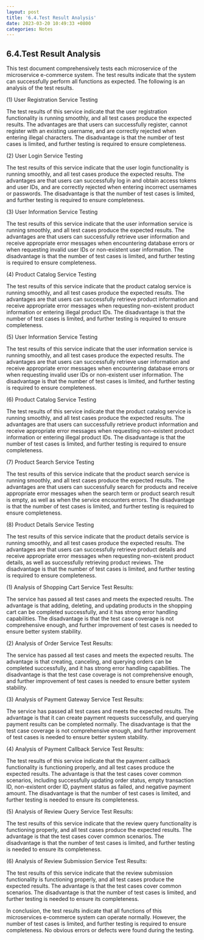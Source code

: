 ```yaml
---
layout: post
title: '6.4.Test Result Analysis'
date: 2023-03-20 10:49:33 +0800
categories: Notes
---
```


## 6.4.Test Result Analysis


This test document comprehensively tests each microservice of the microservice e-commerce system. The test results indicate that the system can successfully perform all 
functions as expected. The following is an analysis of the test results.

(1) User Registration Service Testing

The test results of this service indicate that the user registration functionality is running smoothly, and all test cases produce the expected results. The advantages 
are that users can successfully register, cannot register with an existing username, and are correctly rejected when entering illegal characters. The disadvantage is 
that the number of test cases is limited, and further testing is required to ensure completeness.

(2) User Login Service Testing

The test results of this service indicate that the user login functionality is running smoothly, and all test cases produce the expected results. The advantages are that 
users can successfully log in and obtain access tokens and user IDs, and are correctly rejected when entering incorrect usernames or passwords. The disadvantage is that 
the number of test cases is limited, and further testing is required to ensure completeness.

(3) User Information Service Testing

The test results of this service indicate that the user information service is running smoothly, and all test cases produce the expected results. The advantages are that 
users can successfully retrieve user information and receive appropriate error messages when encountering database errors or when requesting invalid user IDs or 
non-existent user information. The disadvantage is that the number of test cases is limited, and further testing is required to ensure completeness.

(4) Product Catalog Service Testing

The test results of this service indicate that the product catalog service is running smoothly, and all test cases produce the expected results. The advantages are that 
users can successfully retrieve product information and receive appropriate error messages when requesting non-existent product information or entering illegal product 
IDs. The disadvantage is that the number of test cases is limited, and further testing is required to ensure completeness.

(5) User Information Service Testing

The test results of this service indicate that the user information service is running smoothly, and all test cases produce the expected results. The advantages are that 
users can successfully retrieve user information and receive appropriate error messages when encountering database errors or when requesting invalid user IDs or 
non-existent user information. The disadvantage is that the number of test cases is limited, and further testing is required to ensure completeness.

(6) Product Catalog Service Testing

The test results of this service indicate that the product catalog service is running smoothly, and all test cases produce the expected results. The advantages are that 
users can successfully retrieve product information and receive appropriate error messages when requesting non-existent product information or entering illegal product 
IDs. The disadvantage is that the number of test cases is limited, and further testing is required to ensure completeness.

(7) Product Search Service Testing

The test results of this service indicate that the product search service is running smoothly, and all test cases produce the expected results. The advantages are that 
users can successfully search for products and receive appropriate error messages when the search term or product search result is empty, as well as when the service 
encounters errors. The disadvantage is that the number of test cases is limited, and further testing is required to ensure completeness.

(8) Product Details Service Testing

The test results of this service indicate that the product details service is running smoothly, and all test cases produce the expected results. The advantages are that 
users can successfully retrieve product details and receive appropriate error messages when requesting non-existent product details, as well as successfully retrieving 
product reviews. The disadvantage is that the number of test cases is limited, and further testing is required to ensure completeness.

(1) Analysis of Shopping Cart Service Test Results:

The service has passed all test cases and meets the expected results. The advantage is that adding, deleting, and updating products in the shopping cart can be completed 
successfully, and it has strong error handling capabilities. The disadvantage is that the test case coverage is not comprehensive enough, and further improvement of test 
cases is needed to ensure better system stability.

(2) Analysis of Order Service Test Results:

The service has passed all test cases and meets the expected results. The advantage is that creating, canceling, and querying orders can be completed successfully, and 
it has strong error handling capabilities. The disadvantage is that the test case coverage is not comprehensive enough, and further improvement of test cases is needed 
to ensure better system stability.

(3) Analysis of Payment Gateway Service Test Results:

The service has passed all test cases and meets the expected results. The advantage is that it can create payment requests successfully, and querying payment results can 
be completed normally. The disadvantage is that the test case coverage is not comprehensive enough, and further improvement of test cases is needed to ensure better 
system stability.

(4) Analysis of Payment Callback Service Test Results:

The test results of this service indicate that the payment callback functionality is functioning properly, and all test cases produce the expected results. The advantage 
is that the test cases cover common scenarios, including successfully updating order status, empty transaction ID, non-existent order ID, payment status as failed, and 
negative payment amount. The disadvantage is that the number of test cases is limited, and further testing is needed to ensure its completeness.

(5) Analysis of Review Query Service Test Results:

The test results of this service indicate that the review query functionality is functioning properly, and all test cases produce the expected results. The advantage is 
that the test cases cover common scenarios. The disadvantage is that the number of test cases is limited, and further testing is needed to ensure its completeness.

(6) Analysis of Review Submission Service Test Results:

The test results of this service indicate that the review submission functionality is functioning properly, and all test cases produce the expected results. The 
advantage is that the test cases cover common scenarios. The disadvantage is that the number of test cases is limited, and further testing is needed to ensure its 
completeness.

In conclusion, the test results indicate that all functions of this microservices e-commerce system can operate normally. However, the number of test cases is limited, 
and further testing is required to ensure completeness. No obvious errors or defects were found during the testing.
